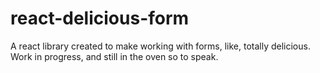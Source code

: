 # react-delicious-form
A react library created to make working with forms, like, totally delicious. Work in progress, and still in the oven so to speak. 

